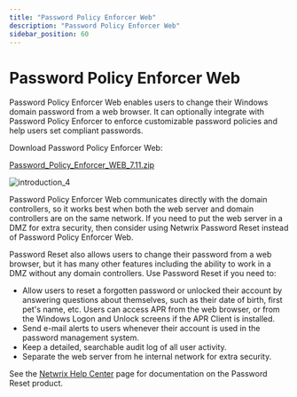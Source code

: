 ```yaml
---
title: "Password Policy Enforcer Web"
description: "Password Policy Enforcer Web"
sidebar_position: 60
---
```


# Password Policy Enforcer Web

Password Policy Enforcer Web enables users to change their Windows domain password from a web
browser. It can optionally integrate with Password Policy Enforcer to enforce customizable password
policies and help users set compliant passwords.

Download Password Policy Enforcer Web:

[Password_Policy_Enforcer_WEB_7.11.zip](https://www.netwrix.com/download/commercial/Password_Policy_Enforcer_WEB_7.11.zip)

![introduction_4](/images/passwordpolicyenforcer/11.1/web/introduction_4.webp)

Password Policy Enforcer Web communicates directly with the domain controllers, so it works best
when both the web server and domain controllers are on the same network. If you need to put the web
server in a DMZ for extra security, then consider using Netwrix Password Reset instead of Password
Policy Enforcer Web.

Password Reset also allows users to change their password from a web browser, but it has many other
features including the ability to work in a DMZ without any domain controllers. Use Password Reset
if you need to:

- Allow users to reset a forgotten password or unlocked their account by answering questions about
  themselves, such as their date of birth, first pet's name, etc. Users can access APR from the web
  browser, or from the Windows Logon and Unlock screens if the APR Client is installed.
- Send e-mail alerts to users whenever their account is used in the password management system.
- Keep a detailed, searchable audit log of all user activity.
- Separate the web server from he internal network for extra security.

See the [Netwrix Help Center](https://helpcenter.netwrix.com/) page for documentation on the
Password Reset product.
